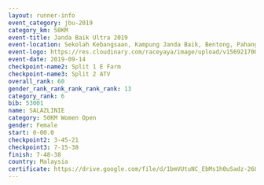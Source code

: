```yaml
---
layout: runner-info 
event_category: jbu-2019 
category_km: 50KM 
event-title: Janda Baik Ultra 2019 
event-location: Sekolah Kebangsaan, Kampung Janda Baik, Bentong, Pahang, Malaysia 
event-logo: https://res.cloudinary.com/raceyaya/image/upload/v1569217009/logo/janda-baik_vch1pc.jpg 
event-date: 2019-09-14 
checkpoint-name2: Split 1 E Farm 
checkpoint-name3: Split 2 ATV 
overall_rank: 60
gender_rank_rank_rank_rank_rank: 13
category_rank: 6
bib: 53001
name: SALAZLINIE
category: 50KM Women Open
gender: Female
start: 0-00.0
checkpoint2: 3-45-21
checkpoint3: 7-15-38
finish: 7-48-38
country: Malaysia
certificate: https://drive.google.com/file/d/1bmVUtuNC_EbMs1h0uSadz-2688tduS37/view?usp=sharing
---
```

